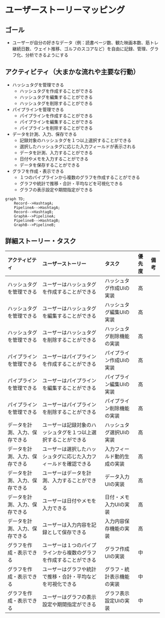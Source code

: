 # ユーザーストーリーマッピング

## ゴール
- ユーザーが自分の好きなデータ（例：読書ページ数、観た映画本数、筋トレ継続日数、ウェイト推移、ゴルフのスコアなど）を自由に記録、管理、グラフ化、分析できるようにする

## アクティビティ（大まかな流れや主要な行動）
- ハッシュタグを管理できる
  - ハッシュタグを作成することができる
  - ハッシュタグを編集することができる
  - ハッシュタグを削除することができる
- パイプラインを管理できる
  - パイプラインを作成することができる
  - パイプラインを編集することができる
  - パイプラインを削除することができる
- データを計測、入力、保存できる
  - 記録対象のハッシュタグを１つ以上選択することができる
  - 選択したハッシュタグに応じた入力フィールドが表示される
  - データを計測、入力することができる
  - 日付やメモを入力することができる
  - データを保存することができる
- グラフを作成・表示できる
  - １つのパイプラインから複数のグラフを作成することができる
  - グラフや統計で推移・合計・平均などを可視化できる
  - グラフの表示設定や期間指定ができる

```mermaid
graph TD;
    Record-->HashtagA;
    PipelineA-->HashtagA;
    Record-->HashtagB;
    GraphA-->PipelineA;
    PipelineB-->HashtagB;
    GraphB-->PipelineB;
```

## 詳細ストーリー・タスク
| アクティビティ                     | ユーザーストーリー                                               | タスク                              | 優先度 | 備考 |
|:----------------------------------|:----------------------------------------------------------------|:-------------------------------------|:------|:-----|
| ハッシュタグを管理できる             | ユーザーはハッシュタグを作成することができる                    | ハッシュタグ作成UIの実装             | 高    |      |
| ハッシュタグを管理できる             | ユーザーはハッシュタグを編集することができる                    | ハッシュタグ編集UIの実装             | 高    |      |
| ハッシュタグを管理できる             | ユーザーはハッシュタグを削除することができる                    | ハッシュタグ削除機能の実装           | 高    |      |
| パイプラインを管理できる             | ユーザーはパイプラインを作成することができる                    | パイプライン作成UIの実装             | 高    |      |
| パイプラインを管理できる             | ユーザーはパイプラインを編集することができる                    | パイプライン編集UIの実装             | 高    |      |
| パイプラインを管理できる             | ユーザーはパイプラインを削除することができる                    | パイプライン削除機能の実装           | 高    |      |
| データを計測、入力、保存できる       | ユーザーは記録対象のハッシュタグを１つ以上選択することができる   | ハッシュタグ選択UIの実装             | 高    |      |
| データを計測、入力、保存できる       | ユーザーは選択したハッシュタグに応じた入力フィールドを確認できる | 入力フィールド動的生成の実装         | 高    |      |
| データを計測、入力、保存できる       | ユーザーはデータを計測、入力することができる                    | データ入力UIの実装                   | 高    |      |
| データを計測、入力、保存できる       | ユーザーは日付やメモを入力できる                                | 日付・メモ入力UIの実装               | 高    |      |
| データを計測、入力、保存できる       | ユーザーは入力内容を記録として保存できる                        | 入力内容保存機能の実装               | 高    |      |
| グラフを作成・表示できる             | ユーザーは１つのパイプラインから複数のグラフを作成することができる| グラフ作成UIの実装                   | 中    |      |
| グラフを作成・表示できる             | ユーザーはグラフや統計で推移・合計・平均などを可視化できる      | グラフ・統計表示機能の実装           | 中    |      |
| グラフを作成・表示できる             | ユーザーはグラフの表示設定や期間指定ができる                    | グラフ表示設定UIの実装               | 中    |      |


